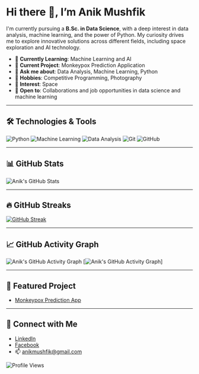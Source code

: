 # Hi there 👋, I’m Anik Mushfik

I'm currently pursuing a **B.Sc. in Data Science**, with a deep interest in data analysis, machine learning, and the power of Python. My curiosity drives me to explore innovative solutions across different fields, including space exploration and AI technology.

- 🌱 **Currently Learning**: Machine Learning and AI
- 🔭 **Current Project**: Monkeypox Prediction Application
- 💬 **Ask me about**: Data Analysis, Machine Learning, Python
- 🎯 **Hobbies**: Competitive Programming, Photography
- 🌌 **Interest**: Space
- 👥 **Open to**: Collaborations and job opportunities in data science and machine learning

---

## 🛠️ Technologies & Tools

![Python](https://img.shields.io/badge/-Python-05122A?style=flat&logo=python)
![Machine Learning](https://img.shields.io/badge/-Machine%20Learning-05122A?style=flat&logo=machine-learning)
![Data Analysis](https://img.shields.io/badge/-Data%20Analysis-05122A?style=flat&logo=chart-bar)
![Git](https://img.shields.io/badge/-Git-05122A?style=flat&logo=git)
![GitHub](https://img.shields.io/badge/-GitHub-05122A?style=flat&logo=github)

---

## 📊 GitHub Stats

![Anik's GitHub Stats](https://github-readme-stats.vercel.app/api?username=Anik-Mushfik&show_icons=true&theme=radical)

---

## 🔥 GitHub Streaks

[![GitHub Streak](https://github-readme-streak-stats.herokuapp.com?user=Anik-Mushfik&theme=radical)](https://git.io/streak-stats)

---

## 📈 GitHub Activity Graph

![Anik's GitHub Activity Graph](https://github-readme-activity-graph.cyclic.app/graph?username=Anik-Mushfik&theme=react-dark)
[![Anik's GitHub Activity Graph](https://github-readme-activity-graph.vercel.app/graph?username=Anik-Mushfik&custom_title=This%20is%20a%20title&hide_border=true)]

---

## 🌟 Featured Project

- [Monkeypox Prediction App](https://github.com/Anik-Mushfik/monkeypox-prediction-app)

---

## 🔗 Connect with Me

- [LinkedIn](https://www.linkedin.com/in/musfique-ahmed-aa89a5293/)
- [Facebook](https://www.facebook.com/anik.mushfik)
- 📫 [anikmushfik@gmail.com](mailto:anikmushfik@gmail.com)

![Profile Views](https://komarev.com/ghpvc/?username=Anik-Mushfik&style=flat-square)
